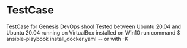 # TestCase
TestCase for Genesis DevOps shool
Tested between Ubuntu 20.04 and Ubuntu 20.04 running on VirtualBox installed on Win10
run command
$ ansible-playbook install_docker.yaml -- or with -K
